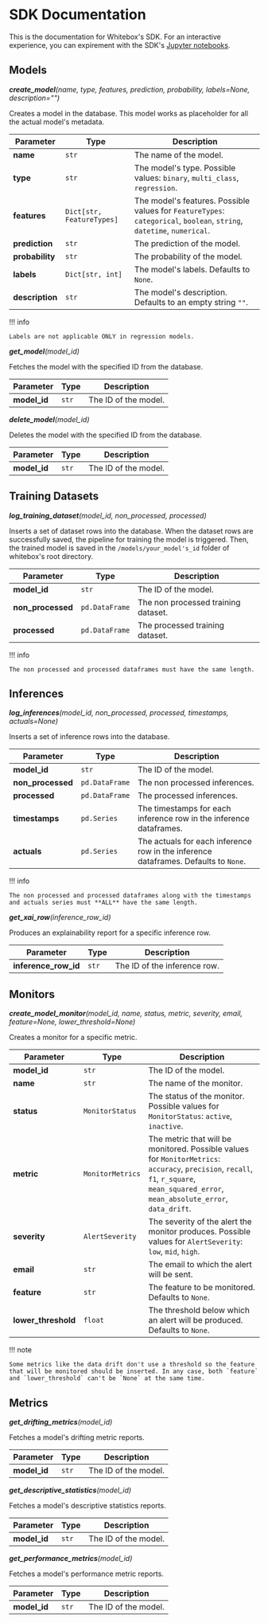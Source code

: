 # SDK Documentation

This is the documentation for Whitebox's SDK. For an interactive experience, you can expirement with the SDK's <a href="https://github.com/squaredev-io/whitebox/tree/main/examples/notebooks" class="external-link" target="_blank">Jupyter notebooks</a>.

## Models

**_create_model_**_(name, type, features, prediction, probability, labels=None, description="")_

Creates a model in the database. This model works as placeholder for all the actual model's metadata.

| Parameter       | Type                      | Description                                                                                                            |
| --------------- | ------------------------- | ---------------------------------------------------------------------------------------------------------------------- |
| **name**        | `str`                     | The name of the model.                                                                                                 |
| **type**        | `str`                     | The model's type. Possible values: `binary`, `multi_class`, `regression`.                                              |
| **features**    | `Dict[str, FeatureTypes]` | The model's features. Possible values for `FeatureTypes`: `categorical`, `boolean`, `string`, `datetime`, `numerical`. |
| **prediction**  | `str`                     | The prediction of the model.                                                                                           |
| **probability** | `str`                     | The probability of the model.                                                                                          |
| **labels**      | `Dict[str, int]`          | The model's labels. Defaults to `None`.                                                                                |
| **description** | `str`                     | The model's description. Defaults to an empty string `""`.                                                             |

!!! info

    Labels are not applicable ONLY in regression models.

**_get_model_**_(model_id)_

Fetches the model with the specified ID from the database.

| Parameter    | Type  | Description          |
| ------------ | ----- | -------------------- |
| **model_id** | `str` | The ID of the model. |

**_delete_model_**_(model_id)_

Deletes the model with the specified ID from the database.

| Parameter    | Type  | Description          |
| ------------ | ----- | -------------------- |
| **model_id** | `str` | The ID of the model. |

## Training Datasets

**_log_training_dataset_**_(model_id, non_processed, processed)_

Inserts a set of dataset rows into the database. When the dataset rows are successfully saved, the pipeline for training the model is triggered. Then, the trained model is saved in the `/models/your_model's_id` folder of whitebox's root directory.

| Parameter         | Type           | Description                         |
| ----------------- | -------------- | ----------------------------------- |
| **model_id**      | `str`          | The ID of the model.                |
| **non_processed** | `pd.DataFrame` | The non processed training dataset. |
| **processed**     | `pd.DataFrame` | The processed training dataset.     |

!!! info

    The non processed and processed dataframes must have the same length.

## Inferences

**_log_inferences_**_(model_id, non_processed, processed, timestamps, actuals=None)_

Inserts a set of inference rows into the database.

| Parameter         | Type           | Description                                                                         |
| ----------------- | -------------- | ----------------------------------------------------------------------------------- |
| **model_id**      | `str`          | The ID of the model.                                                                |
| **non_processed** | `pd.DataFrame` | The non processed inferences.                                                       |
| **processed**     | `pd.DataFrame` | The processed inferences.                                                           |
| **timestamps**    | `pd.Series`    | The timestamps for each inference row in the inference dataframes.                  |
| **actuals**       | `pd.Series`    | The actuals for each inference row in the inference dataframes. Defaults to `None`. |

!!! info

    The non processed and processed dataframes along with the timestamps and actuals series must **ALL** have the same length.

**_get_xai_row_**_(inference_row_id)_

Produces an explainability report for a specific inference row.

| Parameter            | Type  | Description                  |
| -------------------- | ----- | ---------------------------- |
| **inference_row_id** | `str` | The ID of the inference row. |

## Monitors

**_create_model_monitor_**_(model_id, name, status, metric, severity, email, feature=None, lower_threshold=None)_

Creates a monitor for a specific metric.

| Parameter           | Type             | Description                                                                                                                                                                              |
| ------------------- | ---------------- | ---------------------------------------------------------------------------------------------------------------------------------------------------------------------------------------- |
| **model_id**        | `str`            | The ID of the model.                                                                                                                                                                     |
| **name**            | `str`            | The name of the monitor.                                                                                                                                                                 |
| **status**          | `MonitorStatus`  | The status of the monitor. Possible values for `MonitorStatus`: `active`, `inactive`.                                                                                                    |
| **metric**          | `MonitorMetrics` | The metric that will be monitored. Possible values for `MonitorMetrics`: `accuracy`, `precision`, `recall`, `f1`, `r_square`, `mean_squared_error`, `mean_absolute_error`, `data_drift`. |
| **severity**        | `AlertSeverity`  | The severity of the alert the monitor produces. Possible values for `AlertSeverity`: `low`, `mid`, `high`.                                                                               |
| **email**           | `str`            | The email to which the alert will be sent.                                                                                                                                               |
| **feature**         | `str`            | The feature to be monitored. Defaults to `None`.                                                                                                                                         |
| **lower_threshold** | `float`          | The threshold below which an alert will be produced. Defaults to `None`.                                                                                                                 |

!!! note

    Some metrics like the data drift don't use a threshold so the feature that will be monitored should be inserted. In any case, both `feature` and `lower_threshold` can't be `None` at the same time.

## Metrics

**_get_drifting_metrics_**_(model_id)_

Fetches a model's drifting metric reports.

| Parameter    | Type  | Description          |
| ------------ | ----- | -------------------- |
| **model_id** | `str` | The ID of the model. |

**_get_descriptive_statistics_**_(model_id)_

Fetches a model's descriptive statistics reports.

| Parameter    | Type  | Description          |
| ------------ | ----- | -------------------- |
| **model_id** | `str` | The ID of the model. |

**_get_performance_metrics_**_(model_id)_

Fetches a model's performance metric reports.

| Parameter    | Type  | Description          |
| ------------ | ----- | -------------------- |
| **model_id** | `str` | The ID of the model. |
